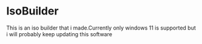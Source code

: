 # IsoBuilder
This is an iso builder that i made.Currently only windows 11 is supported but i will probably keep updating this software
